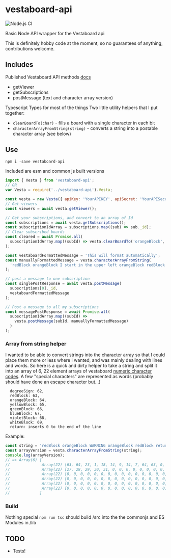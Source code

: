 # vestaboard-api

![Node.js CI](https://github.com/mark-thomas/vestaboard-api/workflows/Node.js%20CI/badge.svg?branch=main)

Basic Node API wrapper for the Vestaboard api

This is definitely hobby code at the moment, so no guarantees of anything, contributions welcome.

## Includes

Published Vestaboard API methods [docs](https://docs.vestaboard.com/methods)

- getViewer
- getSubscriptions
- postMessage (text and character array version)

Typescript Types for most of the things
Two little utility helpers that I put together:

- `clearBoardTo(char)` - fills a board with a single character in each bit
- `characterArrayFromString(string)` - converts a string into a postable character array (see below)

## Use

```js
npm i -save vestaboard-api
```

Included are esm and common js built versions

```js
import { Vesta } from 'vestaboard-api';
// OR
var Vesta = require('../vestaboard-api').Vesta;

const vesta = new Vesta({ apiKey: 'YourAPIKEY', apiSecret: 'YourAPISecret' });
// Get viewers
const viewers = await vesta.getViewer();

// Get your subscriptions, and convert to an array of Id
const subscriptions = await vesta.getSubscriptions();
const subscriptionIdArray = subscriptions.map((sub) => sub._id);
// Clear subscribed boards
const cleared = await Promise.all(
  subscriptionIdArray.map((subId) => vesta.clearBoardTo('orangeBlock', subId))
);

const vestaboardFormattedMessage = 'This will format automatically';
const manuallyFormattedMessage = vesta.characterArrayFromString(
  'redBlock orangeBlock I start in the upper left orangeBlock redBlock return new line start here'
);

// post a message to one subscription
const singlePostResponse = await vesta.postMessage(
  subscriptions[0]._id,
  vestaboardFormattedMessage
);

// Post a message to all my subscriptions
const messagePostResponse = await Promise.all(
  subscriptionIdArray.map((subId) =>
    vesta.postMessage(subId, manuallyFormattedMessage)
  )
);
```

### Array from string helper

I wanted to be able to convert strings into the character array so that I could place them more or less where I wanted, and was mainly dealing with lines and words. So here is a quick and dirty helper to take a string and split it into an array of 6, 22 element arrays of vestaboard [numeric character codes](https://docs.vestaboard.com/characters). A few "special characters" are represented as words (probably should have done an escape character but...)

```
  degreeSign: 62,
  redBlock: 63,
  orangeBlock: 64,
  yellowBlock: 65,
  greenBlock: 66,
  blueBlock: 67,
  violetBlock: 68,
  whiteBlock: 69,
  return: inserts 0 to the end of the line
```

Example:

```js
const string = 'redBlock orangeBlock WARNING orangeBlock redBlock return 12345';
const arrayVersion = vesta.characterArrayFromString(string);
console.log(arrayVersion);
// => Array(6) [
//              Array(22) [63, 64, 23, 1, 18, 14, 9, 14, 7, 64, 63, 0, 0, 0, 0, 0, 0, 0, 0, 0, 0, 0],
//              Array(22) [27, 28, 29, 30, 31, 0, 0, 0, 0, 0, 0, 0, 0, 0, 0, 0, 0, 0, 0, 0, 0, 0],
//              Array(22) [0, 0, 0, 0, 0, 0, 0, 0, 0, 0, 0, 0, 0, 0, 0, 0, 0, 0, 0, 0, 0, 0],
//              Array(22) [0, 0, 0, 0, 0, 0, 0, 0, 0, 0, 0, 0, 0, 0, 0, 0, 0, 0, 0, 0, 0, 0],
//              Array(22) [0, 0, 0, 0, 0, 0, 0, 0, 0, 0, 0, 0, 0, 0, 0, 0, 0, 0, 0, 0, 0, 0]
//              Array(22) [0, 0, 0, 0, 0, 0, 0, 0, 0, 0, 0, 0, 0, 0, 0, 0, 0, 0, 0, 0, 0, 0],
//             ]
```

### Build

Nothing special `npm run tsc` should build /src into the the commonjs and ES Modules in /lib

## TODO

- Tests!
